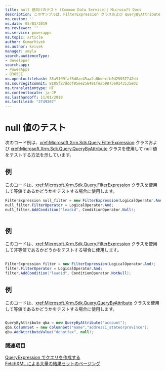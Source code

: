 ```yaml
---
title: null 値向けのテスト (Common Data Service)| Microsoft Docs
description: このサンプルは、FilterExpression クラスおよび QueryByAttribute クラスを使用して NULL 値をテストする方法を示しています。
ms.custom: ''
ms.date: 05/03/2019
ms.reviewer: ''
ms.service: powerapps
ms.topic: article
author: KumarVivek
ms.author: kvivek
manager: amyla
search.audienceType:
- developer
search.app:
- PowerApps
- D365CE
ms.openlocfilehash: 38a9109faf5d8ae45aa2a0bdecfb0d25037742dd
ms.sourcegitcommit: 8185f87dddf05ee256491feab9873e9143535e02
ms.translationtype: HT
ms.contentlocale: ja-JP
ms.lasthandoff: 11/01/2019
ms.locfileid: "2749267"
---
```

# <a name="test-for-a-null-value"></a>null 値のテスト

次のコード例は、<xref:Microsoft.Xrm.Sdk.Query.FilterExpression> クラスおよび <xref:Microsoft.Xrm.Sdk.Query.QueryByAttribute> クラスを使用して null 値をテストする方法を示しています。  
  
## <a name="example"></a>例  
 このコードは、<xref:Microsoft.Xrm.Sdk.Query.FilterExpression> クラスを使用して等値であるかどうかをテストする場合に使用します。  
  
```csharp  
FilterExpression null_filter = new FilterExpression(LogicalOperator.And);   
null_filter.FilterOperator = LogicalOperator.And;   
null_filter.AddCondition("leadid", ConditionOperator.Null);  
  
```  
  
## <a name="example"></a>例  
 このコードは、<xref:Microsoft.Xrm.Sdk.Query.FilterExpression> クラスを使用して非等値であるかどうかをテストする場合に使用します。  
  
```csharp  
  
FilterExpression filter = new FilterExpression(LogicalOperator.And);   
filter.FilterOperator = LogicalOperator.And;   
filter.AddCondition("leadid", ConditionOperator.NotNull);  
```  
  
## <a name="example"></a>例  
 このコードは、<xref:Microsoft.Xrm.Sdk.Query.QueryByAttribute> クラスを使用して等値であるかどうかをテストする場合に使用します。  
  
```csharp  
  
QueryByAttribute qba = new QueryByAttribute("account");   
qba.ColumnSet = new ColumnSet("name","address1_stateorprovince");   
qba.AddAttributeValue("donotfax", null);  
```  
  
### <a name="see-also"></a>関連項目  
 [QueryExpression でクエリを作成する](build-queries-with-queryexpression.md)   
 [FetchXML による大量の結果セットのページング](page-large-result-sets-with-fetchxml.md)
